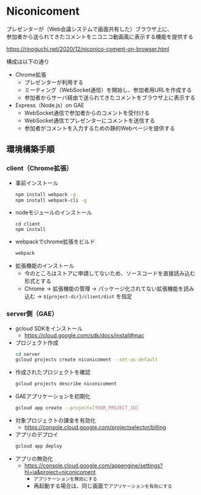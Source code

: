 # Niconicoment
プレゼンターが（Web会議システムで画面共有した）ブラウザ上に、  
参加者から送られてきたコメントをニコニコ動画風に表示する機能を提供する

https://rinoguchi.net/2020/12/niconico-coment-on-browser.html

構成は以下の通り
* Chrome拡張
    * プレゼンターが利用する
    * ミーティング（WebSocket通信）を開始し、参加者用URLを作成する
    * 参加者からサーバ経由で送られてきたコメントをブラウザ上に表示する
* Express（Node.js）on GAE
    * WebSocket通信で参加者からのコメントを受付ける
    * WebSocket通信でプレゼンターにコメントを送信する
    * 参加者がコメントを入力するための静的Webページを提供する

## 環境構築手順

### client（Chrome拡張）
* 事前インストール
    ```sh
    npm install webpack -g
    npm install webpack-cli -g
    ```
* nodeモジュールのインストール
    ```
    cd client
    npm install
    ```
* webpackでchrome拡張をビルド
    ```sh
    webpack
    ```
* 拡張機能のインストール
    * 今のところはストアに申請してないため、ソースコードを直接読み込む形式とする
    * Chrome -> 拡張機能の管理 -> パッケージ化されてない拡張機能を読み込む -> `${project-dir}/client/dist` を指定

### server側（GAE）
* gcloud SDKをインストール
    * https://cloud.google.com/sdk/docs/install#mac
* プロジェクト作成
    ```sh
    cd server
    gcloud projects create niconicoment --set-as-default
    ```
* 作成されたプロジェクトを確認
    ```sh
    gcloud projects describe niconicoment
    ```
 * GAEアプリケーションを初期化
    ```sh
    gcloud app create --project=[YOUR_PROJECT_ID]
    ```
* 対象プロジェクトの課金を有効化
    * https://console.cloud.google.com/projectselector/billing
* アプリのデプロイ
    ```sh
    gcloud app deploy
    ```
* アプリの無効化
    * https://console.cloud.google.com/appengine/settings?hl=ja&project=niconicoment
        * `アプリケーションを無効にする`
        * 再起動する場合は、同じ画面で`アプリケーションを有効にする`